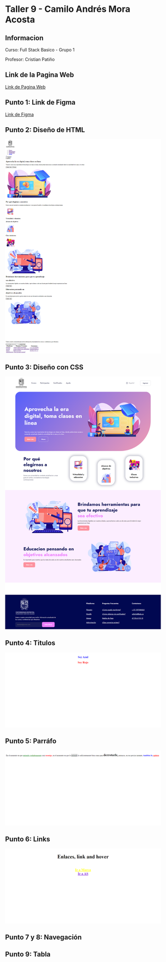 <h1>Taller 9 - Camilo Andrés Mora Acosta</h1>

<h2>Informacion</h2>
<p>Curso: Full Stack Basico - Grupo 1</p>
<p>Profesor: Cristian Patiño</p>

<h2>Link de la Pagina Web</h2>
<a href="https://kmilomora.github.io/taller-9-full-stack/">Link de Pagina Web</a>


<h2>Punto 1: Link de Figma</h2>
<a href="https://www.figma.com/file/KpAUBssfnHkK2YQRaQD9Kz/Camilo-Andr%C3%A9s-Mora-Acosta?type=design&node-id=0-1&mode=design&t=rkP1Q5kFxzALGFFM-0">Link de Figma</a>

<h2>Punto 2: Diseño de HTML</h2>
<img src="./public/images/punto_2.png" alt="punto 2">

<h2>Punto 3: Diseño con CSS</h2>
<img src="./public/images/punto_3.png" alt="punto 3">

<h2>Punto 4: Titulos</h2>
<img src="./public/images/punto_4.png" alt="punto 4">

<h2>Punto 5: Parráfo</h2>
<img src="./public/images/punto_5.png" alt="punto 5">

<h2>Punto 6: Links</h2>
<img src="./public/images/punto_6.png" alt="punto 6">

<h2>Punto 7 y 8: Navegación</h2>

<h2>Punto 9: Tabla</h2>